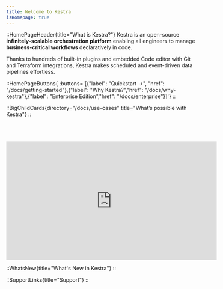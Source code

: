 ```yaml
---
title: Welcome to Kestra
isHomepage: true
---
```


::HomePageHeader{title="What is Kestra?"}
Kestra is an open-source **infinitely-scalable orchestration platform** enabling all engineers to manage **business-critical workflows** declaratively in code.

Thanks to hundreds of built-in plugins and embedded Code editor with Git and Terraform integrations, Kestra makes scheduled and event-driven data pipelines effortless.

::HomePageButtons{ :buttons='[{"label": "Quickstart →", "href": "/docs/getting-started"},{"label": "Why Kestra?","href": "/docs/why-kestra"},{"label": "Enterprise Edition","href": "/docs/enterprise"}]'}
::


::BigChildCards{directory="/docs/use-cases" title="What’s possible with Kestra"}
::

<div style="height: 50px;"></div>
<div class="video-container">
  <iframe width="560" height="315" src="https://www.youtube.com/embed/feC6-KQLYyA?si=BTVeAthx3ZxE2e3c" title="YouTube video player" frameborder="0" allow="accelerometer; autoplay; clipboard-write; encrypted-media; gyroscope; picture-in-picture; web-share" referrerpolicy="strict-origin-when-cross-origin" allowfullscreen></iframe>
</div>

::WhatsNew{title="What's New in Kestra"}
::

::SupportLinks{title="Support"}
::